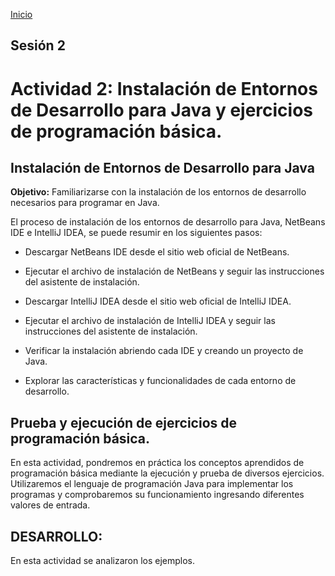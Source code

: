 <!-- No borrar o modificar -->
[Inicio](./index.md)

## Sesión 2


<!-- Su documentación aquí -->

# Actividad 2: Instalación de Entornos de Desarrollo para Java y ejercicios de programación básica.

## Instalación de Entornos de Desarrollo para Java

**Objetivo:** Familiarizarse con la instalación de los entornos de desarrollo necesarios para programar en Java.

El proceso de instalación de los entornos de desarrollo para Java, NetBeans IDE e IntelliJ IDEA, se puede resumir en los siguientes pasos:

- Descargar NetBeans IDE desde el sitio web oficial de NetBeans.

- Ejecutar el archivo de instalación de NetBeans y seguir las instrucciones del asistente de instalación.

- Descargar IntelliJ IDEA desde el sitio web oficial de IntelliJ IDEA.

- Ejecutar el archivo de instalación de IntelliJ IDEA y seguir las instrucciones del asistente de instalación.

- Verificar la instalación abriendo cada IDE y creando un proyecto de Java.

- Explorar las características y funcionalidades de cada entorno de desarrollo.

## Prueba y ejecución de ejercicios de programación básica.

En esta actividad, pondremos en práctica los conceptos aprendidos de programación básica mediante la ejecución y prueba de diversos ejercicios. Utilizaremos el lenguaje de programación Java para implementar los programas y comprobaremos su funcionamiento ingresando diferentes valores de entrada.

## DESARROLLO:

En esta actividad se analizaron los ejemplos.



